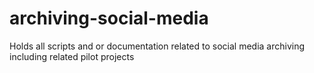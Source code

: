 # archiving-social-media
Holds all scripts and or documentation related to social media archiving including related pilot projects 

